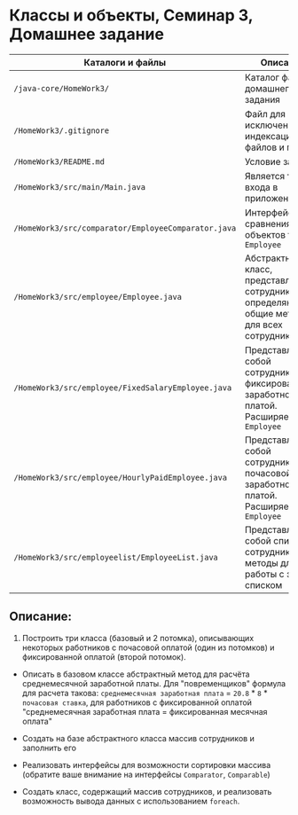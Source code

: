 # Классы и объекты, Семинар 3, Домашнее задание

Каталоги и файлы                                    | Описание
----------------------------------------------------|-----------------------------------------------------
`/java-core/HomeWork3/`                             | Каталог файлов домашнего задания
`/HomeWork3/.gitignore`                             | Файл для исключения из индексации Git файлов и папок
`/HomeWork3/README.md`                              | Условие задачи
`/HomeWork3/src/main/Main.java`                     | Является точкой входа в приложение
`/HomeWork3/src/comparator/EmployeeComparator.java` | Интерфейс для сравнения двух объектов типа `Employee`
`/HomeWork3/src/employee/Employee.java`             | Абстрактный класс, представляющий сотрудника и определяющий общие методы для всех сотрудников
`/HomeWork3/src/employee/FixedSalaryEmployee.java`  | Представляет собой сотрудника с фиксированной заработной платой. Расширяет класс `Employee`
`/HomeWork3/src/employee/HourlyPaidEmployee.java`   | Представляет собой сотрудника с почасовой заработной платой. Расширяет класс `Employee`
`/HomeWork3/src/employeelist/EmployeeList.java`     | Представляет собой список сотрудников и методы для работы с этим списком

## Описание:

1. Построить три класса (базовый и 2 потомка), описывающих некоторых работников с почасовой оплатой (один из потомков) и фиксированной оплатой (второй потомок).

- Описать в базовом классе абстрактный метод для расчёта среднемесячной заработной платы.
Для "повременщиков" формула для расчета такова: `среднемесячная заработная плата` = `20.8` * `8` * `почасовая ставка`, для работников с фиксированной оплатой "среднемесячная заработная плата = фиксированная месячная оплата"

- Создать на базе абстрактного класса массив сотрудников и заполнить его

- Реализовать интерфейсы для возможности сортировки массива (обратите ваше внимание на интерфейсы `Comparator`, `Comparable`)

- Создать класс, содержащий массив сотрудников, и реализовать возможность вывода данных с использованием `foreach`.
